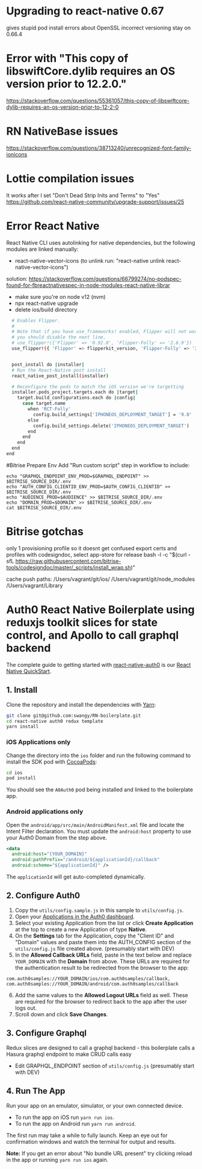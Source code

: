 # Upgrading to react-native 0.67
gives stupid pod install errors about OpenSSL incorrect versioning
stay on 0.66.4

# Error with "This copy of libswiftCore.dylib requires an OS version prior to 12.2.0."
https://stackoverflow.com/questions/55361057/this-copy-of-libswiftcore-dylib-requires-an-os-version-prior-to-12-2-0

# RN NativeBase issues
https://stackoverflow.com/questions/38713240/unrecognized-font-family-ionicons

# Lottie compilation issues
It works after I set "Don't Dead Strip Inits and Terms" to "Yes"
https://github.com/react-native-community/upgrade-support/issues/25

# Error React Native 
React Native CLI uses autolinking for native dependencies, but the following modules are linked manually: 
  - react-native-vector-icons (to unlink run: "react-native unlink react-native-vector-icons")

 solution: https://stackoverflow.com/questions/66799274/no-podspec-found-for-fbreactnativespec-in-node-modules-react-native-librar
- make sure you're on node v12 (nvm)
- npx react-native upgrade
- delete ios/build directory

```bash
  # Enables Flipper.
  #
  # Note that if you have use_frameworks! enabled, Flipper will not work and
  # you should disable the next line.
  # use_flipper!({'Flipper' => '0.92.0', 'Flipper-Folly' => '2.6.9'})
  use_flipper!({ 'Flipper' => flipperkit_version, 'Flipper-Folly' => '2.6.9', 'Flipper-RSocket' => '1.4.3', 'Flipper-DoubleConversion' => '3.1.7', 'Flipper-Glog' => '0.3.9', 'Flipper-PeerTalk' => '0.0.4' })


  post_install do |installer|
  # Run the React-Native post install
  react_native_post_install(installer)

  # Reconfigure the pods to match the iOS version we're targetting
  installer.pods_project.targets.each do |target|
    target.build_configurations.each do |config|
      case target.name
        when 'RCT-Folly'
          config.build_settings['IPHONEOS_DEPLOYMENT_TARGET'] = '9.0'
        else
          config.build_settings.delete('IPHONEOS_DEPLOYMENT_TARGET')
        end
      end
    end
  end
end
```

#Bitrise Prepare Env
Add "Run custom script" step in workflow to include:
```
echo "GRAPHQL_ENDPOINT_ENV_PROD=$GRAPHQL_ENDPOINT" >> $BITRISE_SOURCE_DIR/.env
echo "AUTH_CONFIG_CLIENTID_ENV_PROD=$AUTH_CONFIG_CLIENTID" >> $BITRISE_SOURCE_DIR/.env
echo "AUDIENCE_PROD=$AUDIENCE" >> $BITRISE_SOURCE_DIR/.env
echo "DOMAIN_PROD=$DOMAIN" >> $BITRISE_SOURCE_DIR/.env
cat $BITRISE_SOURCE_DIR/.env
```

# Bitrise gotchas
only 1 provisioning profile so it doesnt get confused
export  certs and profiles with codesigndoc, select app-store for release
bash -l -c "$(curl -sfL https://raw.githubusercontent.com/bitrise-tools/codesigndoc/master/_scripts/install_wrap.sh)"

cache push paths:
/Users/vagrant/git/ios/
/Users/vagrant/git/node_modules
/Users/vagrant/Library

# Auth0 React Native Boilerplate using reduxjs toolkit slices for state control, and Apollo to call graphql backend 
The complete guide to getting started with [react-native-auth0](https://github.com/auth0/react-native-auth0) is our [React Native QuickStart](https://auth0.com/docs/quickstart/native/react-native/00-login).

## 1. Install

Clone the repository and install the dependencies with [Yarn](https://yarnpkg.com):

```bash
git clone git@github.com:swangy/RN-boilerplate.git
cd react-native auth0 redux template
yarn install
```

### iOS Applications only

Change the directory into the `ios` folder and run the following command to install the SDK pod with [CocoaPods](https://cocoapods.org/):

```bash
cd ios
pod install
```

You should see the `A0Auth0` pod being installed and linked to the boilerplate app.

### Android applications only

Open the `android/app/src/main/AndroidManifest.xml` file and locate the Intent Filter declaration. You must update the `android:host` property to use your Auth0 Domain from the step above.

```xml
<data
  android:host="{YOUR_DOMAIN}"
  android:pathPrefix="/android/${applicationId}/callback"
  android:scheme="${applicationId}" />
```

The `applicationId` will get auto-completed dynamically.

## 2. Configure Auth0

1. Copy the `utils/config.sample.js` in this sample to `utils/config.js`.
2. Open your [Applications in the Auth0 dashboard](https://manage.auth0.com/#/applications).
3. Select your existing Application from the list or click **Create Application** at the top to create a new Application of type **Native**.
4. On the **Settings** tab for the Application, copy the "Client ID" and "Domain" values and paste them into the AUTH_CONFIG section of the `utils/config.js` file created above. (presumably start with DEV)
5. In the **Allowed Callback URLs** field, paste in the text below and replace `YOUR_DOMAIN` with the **Domain** from above. These URLs are required for the authentication result to be redirected from the browser to the app:

```
com.auth0samples://YOUR_DOMAIN/ios/com.auth0samples/callback,
com.auth0samples://YOUR_DOMAIN/android/com.auth0samples/callback
```

6. Add the same values to the **Allowed Logout URLs** field as well. These are required for the browser to redirect back to the app after the user logs out.
7. Scroll down and click **Save Changes**.


## 3. Configure Graphql
Redux slices are designed to call a graphql backend - this boilerplate calls a Hasura graphql endpoint to make CRUD calls easy

- Edit GRAPHQL_ENDPOINT section of `utils/config.js` (presumably start with DEV)
## 4. Run The App

Run your app on an emulator, simulator, or your own connected device.

- To run the app on iOS run `yarn run ios`.
- To run the app on Android run `yarn run android`.

The first run may take a while to fully launch. Keep an eye out for confirmation windows and watch the terminal for output and results.

**Note:** If you get an error about "No bundle URL present" try clicking reload in the app or running `yarn run ios` again. 
